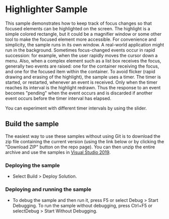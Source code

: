 
# Highlighter Sample
This sample demonstrates how to keep track of focus changes so that focused elements can be highlighted on the screen. The highlight is a simple colored rectangle, but it could be a magnifier window or some other tool to make the focused element more accessible.
For convenience and simplicity, the sample runs in its own window. A real-world application might run in the background.
Sometimes focus-changed events occur in rapid succession: for example, when the user rapidly moves the cursor down a menu. Also, when a complex element such as a list box receives the focus, generally two events are raised: one for the container receiving the focus, and one for the focused item within the container. To avoid flicker (rapid drawing and erasing of the highlight), the sample uses a timer. The timer is started, or restarted, whenever an event is received. Only when the timer reaches its interval is the highlight redrawn. Thus the response to an event becomes "pending" when the event occurs and is discarded if another event occurs before the timer interval has elapsed.

You can experiment with different timer intervals by using the slider.

## Build the sample
The easiest way to use these samples without using Git is to download the zip file containing the current version (using the link below or by clicking the "Download ZIP" button on the repo page). You can then unzip the entire archive and use the samples in [Visual Studio 2019](https://www.visualstudio.com/wpf-vs).

### Deploying the sample
- Select Build > Deploy Solution. 

### Deploying and running the sample
- To debug the sample and then run it, press F5 or select Debug >  Start Debugging. To run the sample without debugging, press Ctrl+F5 or selectDebug > Start Without Debugging. 

